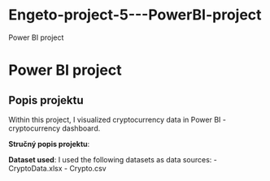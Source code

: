 # Engeto-project-5---PowerBI-project
Power BI project

# Power BI project #
## Popis projektu ##
Within this project, I visualized cryptocurrency data in Power BI - cryptocurrency dashboard.

**Stručný popis projektu**: 


**Dataset used**: 
I used the following datasets as data sources:
    - CryptoData.xlsx
    - Crypto.csv